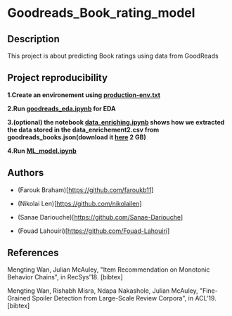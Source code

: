 # Goodreads_Book_rating_model
## Description
This project is about predicting Book ratings using data from GoodReads

## Project reproducibility

**1.Create an environement using [production-env.txt](https://github.com/ML-GROUP-2023/Goodreads_Book_rating_model/blob/main/production-env.txt)**

**2.Run [goodreads_eda.ipynb](https://github.com/ML-GROUP-2023/Goodreads_Book_rating_model/blob/main/goodreads_eda.ipynb) for EDA**

**3.(optional) the notebook [data_enriching.ipynb](https://github.com/ML-GROUP-2023/Goodreads_Book_rating_model/blob/main/data_enriching.ipynb) shows how we extracted the data stored in the data_enrichement2.csv
from goodreads_books.json(download it [here](https://sites.google.com/eng.ucsd.edu/ucsdbookgraph/home) 2 GB)**

**4.Run [ML_model.ipynb](https://github.com/ML-GROUP-2023/Goodreads_Book_rating_model/blob/main/ML_model.ipynb)**


## Authors
*  (Farouk Braham)[https://github.com/faroukb11]

*  (Nikolai Len)[https://github.com/nikolailen]

*  (Sanae Dariouche)[https://github.com/Sanae-Dariouche]

*  (Fouad Lahouiri)[https://github.com/Fouad-Lahouiri]
## References
Mengting Wan, Julian McAuley, "Item Recommendation on Monotonic Behavior Chains", in RecSys'18.  [bibtex]

Mengting Wan, Rishabh Misra, Ndapa Nakashole, Julian McAuley, "Fine-Grained Spoiler Detection from Large-Scale Review Corpora", in ACL'19. [bibtex]
